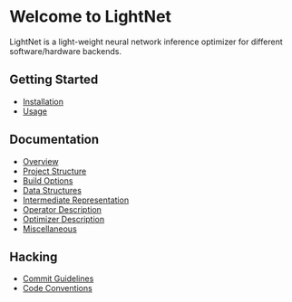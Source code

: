 # Welcome to LightNet

LightNet is a light-weight neural network inference optimizer for different
software/hardware backends.

## Getting Started

* [Installation](Getting-Started.md#installation)
* [Usage](Getting-Started.md#usage)

## Documentation

* [Overview](Documentation/Overview.md)
* [Project Structure](Documentation/Project-Structure.md)
* [Build Options](Documentation/Build-Options.md)
* [Data Structures](Documentation/Data-Structures.md)
* [Intermediate Representation](Documentation/Intermediate-Representation.md)
* [Operator Description](Documentation/Operator-Description.md)
* [Optimizer Description](Documentation/Optimizer-Description.md)
* [Miscellaneous](Documentation/Miscellaneous.md)

## Hacking

* [Commit Guidelines](Hacking.md#commit-guidelines)
* [Code Conventions](Hacking.md#code-conventions)
